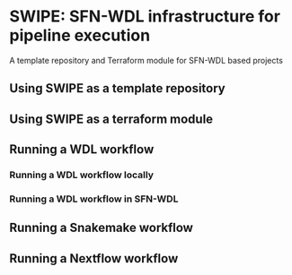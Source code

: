 # SWIPE: SFN-WDL infrastructure for pipeline execution
A template repository and Terraform module for SFN-WDL based projects


## Using SWIPE as a template repository
## Using SWIPE as a terraform module

## Running a WDL workflow
### Running a WDL workflow locally
### Running a WDL workflow in SFN-WDL
## Running a Snakemake workflow
## Running a Nextflow workflow
